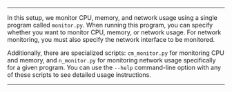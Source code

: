 

---

In this setup, we monitor CPU, memory, and network usage using a single program called `monitor.py`. When running this program, you can specify whether you want to monitor CPU, memory, or network usage. For network monitoring, you must also specify the network interface to be monitored.

Additionally, there are specialized scripts: `cm_monitor.py` for monitoring CPU and memory, and `n_monitor.py` for monitoring network usage specifically for a given program. You can use the `--help` command-line option with any of these scripts to see detailed usage instructions.

---
